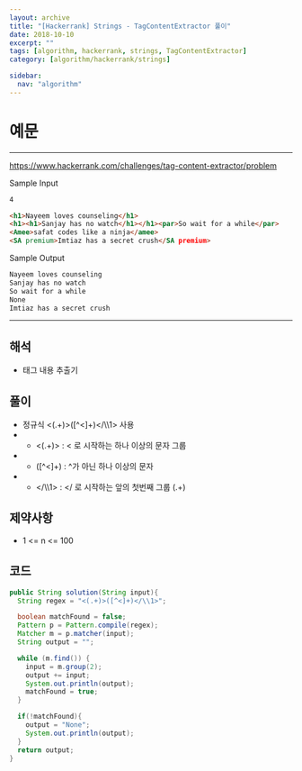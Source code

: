 ```yaml
---
layout: archive
title: "[Hackerrank] Strings - TagContentExtractor 풀이"
date: 2018-10-10
excerpt: ""
tags: [algorithm, hackerrank, strings, TagContentExtractor]
category: [algorithm/hackerrank/strings]

sidebar:
  nav: "algorithm"
---
```


# 예문

---

<https://www.hackerrank.com/challenges/tag-content-extractor/problem>

Sample Input

```markdown
4

<h1>Nayeem loves counseling</h1>
<h1><h1>Sanjay has no watch</h1></h1><par>So wait for a while</par>
<Amee>safat codes like a ninja</amee>
<SA premium>Imtiaz has a secret crush</SA premium>
```

Sample Output

```markdown
Nayeem loves counseling
Sanjay has no watch
So wait for a while
None
Imtiaz has a secret crush
```

---

## 해석

- 태그 내용 추출기

## 풀이

- 정규식 <(.+)>([^<]+)</\\\1> 사용
- - <(.+)> : < 로 시작하는 하나 이상의 문자 그룹
- - ([^<]+) : ^가 아닌 하나 이상의 문자
- - </\\\1> : </ 로 시작하는 앞의 첫번째 그룹 (.+)

## 제약사항

- 1 <= n <= 100

## 코드

```java
public String solution(String input){
  String regex = "<(.+)>([^<]+)</\\1>";

  boolean matchFound = false;
  Pattern p = Pattern.compile(regex);
  Matcher m = p.matcher(input);
  String output = "";

  while (m.find()) {
    input = m.group(2);
    output += input;
    System.out.println(output);
    matchFound = true;
  }

  if(!matchFound){
    output = "None";
    System.out.println(output);
  }
  return output;
}
```
